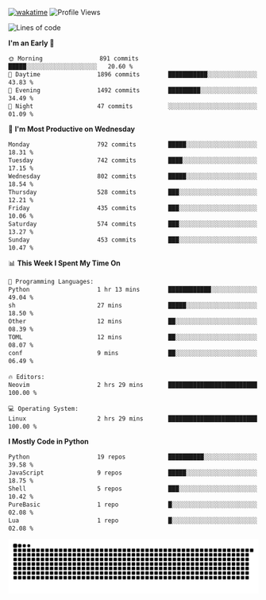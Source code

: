 [![wakatime](https://wakatime.com/badge/user/b920b284-3cde-4cd4-b72e-f7f22d050b16.svg)](https://wakatime.com/@b920b284-3cde-4cd4-b72e-f7f22d050b16)
![Profile Views](http://img.shields.io/badge/Profile%20Views-4586-blue)
<!--START_SECTION:waka-->
![Lines of code](https://img.shields.io/badge/From%20Hello%20World%20I%27ve%20Written-5.6%20million%20lines%20of%20code-blue)

**I'm an Early 🐤** 

```text
🌞 Morning                891 commits         █████░░░░░░░░░░░░░░░░░░░░   20.60 % 
🌆 Daytime                1896 commits        ███████████░░░░░░░░░░░░░░   43.83 % 
🌃 Evening                1492 commits        █████████░░░░░░░░░░░░░░░░   34.49 % 
🌙 Night                  47 commits          ░░░░░░░░░░░░░░░░░░░░░░░░░   01.09 % 
```
📅 **I'm Most Productive on Wednesday** 

```text
Monday                   792 commits         █████░░░░░░░░░░░░░░░░░░░░   18.31 % 
Tuesday                  742 commits         ████░░░░░░░░░░░░░░░░░░░░░   17.15 % 
Wednesday                802 commits         █████░░░░░░░░░░░░░░░░░░░░   18.54 % 
Thursday                 528 commits         ███░░░░░░░░░░░░░░░░░░░░░░   12.21 % 
Friday                   435 commits         ███░░░░░░░░░░░░░░░░░░░░░░   10.06 % 
Saturday                 574 commits         ███░░░░░░░░░░░░░░░░░░░░░░   13.27 % 
Sunday                   453 commits         ███░░░░░░░░░░░░░░░░░░░░░░   10.47 % 
```


📊 **This Week I Spent My Time On** 

```text
💬 Programming Languages: 
Python                   1 hr 13 mins        ████████████░░░░░░░░░░░░░   49.04 % 
sh                       27 mins             █████░░░░░░░░░░░░░░░░░░░░   18.50 % 
Other                    12 mins             ██░░░░░░░░░░░░░░░░░░░░░░░   08.39 % 
TOML                     12 mins             ██░░░░░░░░░░░░░░░░░░░░░░░   08.07 % 
conf                     9 mins              ██░░░░░░░░░░░░░░░░░░░░░░░   06.49 % 

🔥 Editors: 
Neovim                   2 hrs 29 mins       █████████████████████████   100.00 % 

💻 Operating System: 
Linux                    2 hrs 29 mins       █████████████████████████   100.00 % 
```

**I Mostly Code in Python** 

```text
Python                   19 repos            ██████████░░░░░░░░░░░░░░░   39.58 % 
JavaScript               9 repos             █████░░░░░░░░░░░░░░░░░░░░   18.75 % 
Shell                    5 repos             ███░░░░░░░░░░░░░░░░░░░░░░   10.42 % 
PureBasic                1 repo              █░░░░░░░░░░░░░░░░░░░░░░░░   02.08 % 
Lua                      1 repo              █░░░░░░░░░░░░░░░░░░░░░░░░   02.08 % 
```




<!--END_SECTION:waka-->
![Snake animation](https://raw.githubusercontent.com/timmypidashev/timmypidashev/main/commits.svg)
